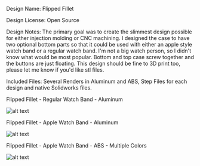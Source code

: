 Design Name: Flipped Fillet

Design License: Open Source

Design Notes: The primary goal was to create the slimmest design possible for either injection molding or CNC machining. I designed the case to have two optional bottom parts so that it could be used with either an apple style watch band or a regular watch band. I'm not a big watch person, so I didn't know what would be most popular. Bottom and top case screw together and the buttons are just floating. This design should be fine to 3D print too, please let me know if you'd like stl files.

Included Files: Several Renders in Aluminum and ABS, Step Files for each design and native Solidworks files.

Flipped Fillet - Regular Watch Band - Aluminum

![alt text](https://github.com/demseyk/watchy-cases/blob/main/Flipped%20Fillet/Renders/Watchy%20-%20Fillet%20-%20Reg%20-%20AL%20-%201.png)

Flipped Fillet - Apple Watch Band - Aluminum

![alt text](https://github.com/demseyk/watchy-cases/blob/main/Flipped%20Fillet/Renders/Watchy%20-%20Fillet%20-%20Apple%20-%20AL%20-%201.png)

Flipped Fillet - Apple Watch Band - ABS - Multiple Colors

![alt text](https://github.com/demseyk/watchy-cases/blob/main/Flipped%20Fillet/Renders/Watchy%20-%20Fillet%20-%20Apple%20Colours%20-%202.png)
